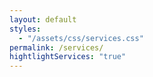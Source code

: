 ```yaml
---
layout: default
styles:
  - "/assets/css/services.css"
permalink: /services/
hightlightServices: "true"
---
```

<style>
    .imageCollection {
        display: flex;
        width: 100pt;
        margin: 0 auto;
    }

    @media (max-width: 1023px) {
        .wrapper {
            padding-left: 14pt;
            padding-right: 30svw;
            grid-template-columns: 1fr;
        }
    }

    @media (max-width: 787px) {
        .wrapper {
            padding-right: 14pt;
        }
    }
</style>
<div class="content">
    <!-- <div class="hideWhenSmallScreen">
        <div id="Banner" class="section" style="padding-top: 92pt; padding-bottom: 23pt;">
            <div class="wrapper">
                <div class="item" style="background-color: #f9f9f9;"></div>
                <div class="item" style="background-color: #f9f9f9;"></div>
                <div class="item" style="background-color: #f9f9f9;"></div>
            </div>
        </div>
    </div> -->
    <div id="PhaseOne" class="section wrapper">
        <div class="hideWhenSmallScreen">
            <div class="imageCollection" style="flex-direction: column-reverse; height: 100%;">
                <img src="{{ site.baseurl }}/assets/images/services/process/02.svg">
                <img src="{{ site.baseurl }}/assets/images/services/process/single_arrow.svg">
                <img src="{{ site.baseurl }}/assets/images/services/process/01.svg">
            </div>
        </div>
        <div style="display: flex; flex-direction: column;">
            <div style="display: flex; flex-direction: column;">
                <h1>Phase One</h1>
                <div style="width: 35pt; height: 6pt; margin-top: -16pt; margin-bottom: 30pt; background-color: var(--phase-one-color);"></div>
            </div>
            <h3>Discovery</h3>
            <p>During the initial discovery phase, we gather and analyze a wide range of data. This includes understanding the client's requirements, their unique brand identity, the needs of their target audience, as well as the latest market trends and competition.</p>
            <p>Through research, observation, and user empathy, we identify patterns, pain points, and opportunities. In collaboration with the client, we define opportunities and establish clear goals for the project. This phase establishes a strong foundation for a purposeful design process.</p>
            <h3>Ideation</h3>
            <p>Using the knowledge from the Discovery phase, we generate ideas, explore concepts, and address problems through sketching, brainstorming, and creating prototypes.</p>
        </div>
    </div>
    <div id="PhaseTwo" class="section wrapper">
        <div class="hideWhenSmallScreen">
            <div class="imageCollection" style="flex-direction: column; justify-content: center;">
                <img src="{{ site.baseurl }}/assets/images/services/process/double_arrow.svg">
                <img src="{{ site.baseurl }}/assets/images/services/process/03.svg">
                <img src="{{ site.baseurl }}/assets/images/services/process/double_arrow.svg">
                <img src="{{ site.baseurl }}/assets/images/services/process/04.svg">
                <img src="{{ site.baseurl }}/assets/images/services/process/double_arrow.svg">
                <img src="{{ site.baseurl }}/assets/images/services/process/05.svg">
            </div>
        </div>
        <div style="display: flex; flex-direction: column;">
            <div style="display: flex; flex-direction: column;">
                <h1>Phase Two</h1>
                <div style="width: 35pt; height: 6pt; margin-top: -16pt; margin-bottom: 30pt; background-color: var(--phase-two-color);"></div>
            </div>
            <h3>Conceptualize</h3>
            <p>Next, we create 3D models of the selected ideas from the previous phase, for more precise visualization and further design exploration. Prototyping can involve various methods such as 3D printing, laser cutting, or handcrafting.</p>
            <h3>Test</h3>
            <p>Prototypes are tested to validate the design. This iterative process helps identify any potential issues and allows us to make improvements and refinements to ensure the final design meets the requirements for functionality and user satisfaction.</p>
            <h3>Design</h3>
            <p>Detailed and precise 3D CAD model, ensuring the design is both elegant and user-friendly. This CAD model will then be handed over to the engineering team for further development and implementation.</p>
            <p>In addition, we generate photo realistic renderings that present the product's colors, materials, and finishes. To effectively communicate design specifications to manufacturers and other stakeholders, we create a comprehensive document known as a "tech-pack".</p>
        </div>
    </div>
    <div id="PhaseThree" class="section wrapper">
        <div class="hideWhenSmallScreen">
            <div class="imageCollection" style="flex-direction: column;">
                <img src="{{ site.baseurl }}/assets/images/services/process/double_arrow.svg">
                <img src="{{ site.baseurl }}/assets/images/services/process/06.svg">
                <img src="{{ site.baseurl }}/assets/images/services/process/single_arrow.svg">
                <img src="{{ site.baseurl }}/assets/images/services/process/07.svg">
            </div>
        </div>
        <div style="display: flex; flex-direction: column;">
            <div style="display: flex; flex-direction: column;">
                <h1>Phase Three</h1>
                <div style="width: 35pt; height: 6pt; margin-top: -16pt; margin-bottom: 30pt; background-color: var(--phase-three-color);"></div>
            </div>
            <h3>Collaborate</h3>
            <p>Design for manufacturing (DFM) is a collaborative phase that involves industrial designers and engineers. Industrial designers focus on creating visually appealing and user-friendly designs, while engineers bring their technical expertise in manufacturing processes.</p>
            <p>This collaboration is essential to ensure that the original design intent is preserved to achieve a final design that is both functional and aesthetically pleasing, while also being feasible and cost-effective to manufacture.</p>
            <h3>Support</h3>
            <p>We remain involved throughout the process, verifying the intended design until the product is shipped. This may include tasks such as production supervision and quality inspection to ensure that the manufactured products meet the required design standards and specifications.</p>
        </div>
    </div>
    <div id="spacer" class="section" style="height: 70.8pt;"></div>
</div>
